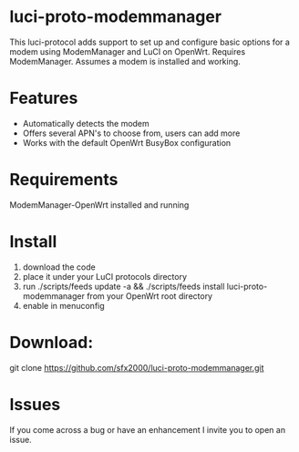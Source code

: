 luci-proto-modemmanager
=======================

This luci-protocol adds support to set up and configure basic options for a modem using ModemManager and LuCI on OpenWrt. Requires ModemManager. Assumes a modem is installed and working.

Features
========

* Automatically detects the modem
* Offers several APN's to choose from, users can add more
* Works with the default OpenWrt BusyBox configuration

Requirements
============

ModemManager-OpenWrt installed and running

Install
=======

1. download the code
2. place it under your LuCI protocols directory
3. run ./scripts/feeds update -a && ./scripts/feeds install luci-proto-modemmanager from your OpenWrt root directory
4. enable in menuconfig

Download:
=========

git clone https://github.com/sfx2000/luci-proto-modemmanager.git

Issues
======

If you come across a bug or have an enhancement I invite you to open an issue.
